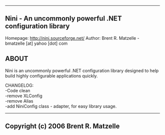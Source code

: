 ---------------------------------------------------------
Nini - An uncommonly powerful .NET configuration library
---------------------------------------------------------

Homepage: http://nini.sourceforge.net/
Author:   Brent R. Matzelle - bmatzelle [at] yahoo [dot] com

ABOUT
-----
Nini is an uncommonly powerful .NET configuration library designed to help 
build highly configurable applications quickly.

CHANGELOG:  
-Code clean  
-remove XLConfig  
-remove Alias  
-add NiniConfig class - adapter, for easy library usage.

-------------------------------------
Copyright (c) 2006 Brent R. Matzelle
-------------------------------------

